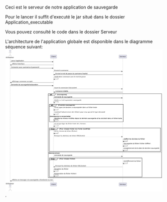 Ceci est le serveur de notre application de sauvegarde

Pour le lancer il suffit d'executé le jar situé dans le dossier Application_executable

Vous pouvez consulté le code dans le dossier Serveur

L'architecture de l'application globale est disponible dans le diagramme séquence suivant:
 ![Diagramme_sequence](diagramme_sequence.png "Diagramme Séquence").
